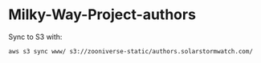 # Milky-Way-Project-authors

Sync to S3 with:

```
aws s3 sync www/ s3://zooniverse-static/authors.solarstormwatch.com/
```
